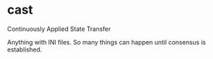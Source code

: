 # cast

Continuously Applied State Transfer

Anything with INI files. So many things can happen until consensus is established.
